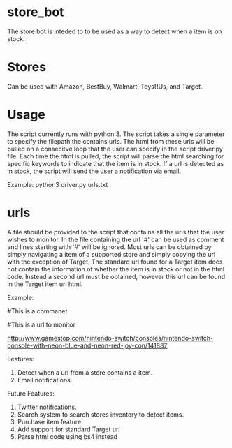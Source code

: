 # store_bot

The store bot is inteded to to be used as a way to detect when a item is on stock.

# Stores
Can be used with Amazon, BestBuy, Walmart, ToysRUs, and Target.

# Usage
The script currently runs with python 3.  The script takes a single parameter to specify the filepath the contains urls.  The html
from these urls will be pulled on a consecitve loop that the user can specify in the script driver.py file.  Each time the html is
pulled, the script will parse the html searching for specific keywords to indicate that the item is in stock.  If a url is detected
as in stock, the script will send the user a notification via email.

Example: python3 driver.py urls.txt

# urls
A file should be provided to the script that contains all the urls that the user wishes to monitor.  In the file containing the url
'#' can be used as comment and lines starting with '#' will be ignored.  Most urls can be obtained by simply navigating a item of a
supported store and simply copying the url with the exception of Target.  The standard url found for a Target item does not
contain the information of whether the item is in stock or not in the html code.  Instead a second url must be obtained, however
this url can be found in the Target item url html.

Example:

#This is a commanet

#This is a url to monitor

http://www.gamestop.com/nintendo-switch/consoles/nintendo-switch-console-with-neon-blue-and-neon-red-joy-con/141887

Features:
1. Detect when a url from a store contains a item.
2. Email notifications.

Future Features:
1. Twitter notifications.
2. Search system to search stores inventory to detect items.
3. Purchase item feature.
4. Add support for standard Target url
5. Parse html code using bs4 instead
